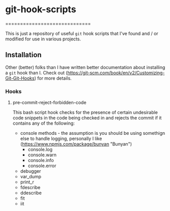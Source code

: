 # git-hook-scripts
=============================

This is just a repository of useful `git` hook scripts that I've found and / or modified for use in various projects.

## Installation
Other (better) folks than I have written better documentation about installing a `git` hook than I.  Check out (https://git-scm.com/book/en/v2/Customizing-Git-Git-Hooks) for more details.

### Hooks
1. pre-commit-reject-forbidden-code

   This bash script hook checks for the presence of certain undesirable code snippets in the code being checked in and
   rejects the commit if it contains any of the following:
   * console methods - the assumption is you should be using somethign else to handle logging,
     personally I like  (https://www.npmjs.com/package/bunyan "Bunyan")
     * console.log
     * console.warn
     * console.info
     * console.error
   * debugger
   * var_dump
   * print_r
   * fdescribe
   * ddescribe
   * fit
   * iit